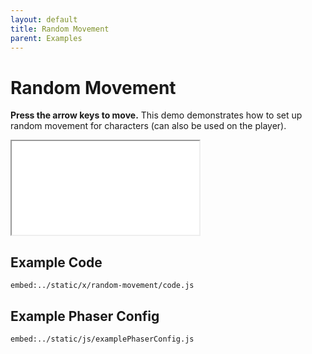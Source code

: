 ```yaml
---
layout: default
title: Random Movement
parent: Examples
---
```


# Random Movement

**Press the arrow keys to move.** This demo demonstrates how to set up random movement for characters (can also be used on the player).

<iframe src="/x/random-movement"></iframe>

## Example Code

`embed:../static/x/random-movement/code.js`

## Example Phaser Config

`embed:../static/js/examplePhaserConfig.js`
